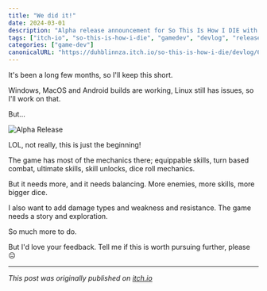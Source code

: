 ```yaml
---
title: "We did it!"
date: 2024-03-01
description: "Alpha release announcement for So This Is How I DIE with builds for Windows, MacOS, and Android"
tags: ["itch-io", "so-this-is-how-i-die", "gamedev", "devlog", "release"]
categories: ["game-dev"]
canonicalURL: "https://duhblinnza.itch.io/so-this-is-how-i-die/devlog/690449/we-did-it-"
---
```


It's been a long few months, so I'll keep this short.

Windows, MacOS and Android builds are working, Linux still has issues, so I'll work on that.

But…

![Alpha Release](images/5g7vmt.jpeg)

LOL, not really, this is just the beginning!

The game has most of the mechanics there; equippable skills, turn based combat, ultimate skills, skill unlocks, dice roll mechanics.

But it needs more, and it needs balancing. More enemies, more skills, more bigger dice.

I also want to add damage types and weakness and resistance. The game needs a story and exploration.

So much more to do.

But I'd love your feedback. Tell me if this is worth pursuing further, please 😐

---
*This post was originally published on [itch.io](https://duhblinnza.itch.io/so-this-is-how-i-die/devlog/690449/we-did-it-)*
